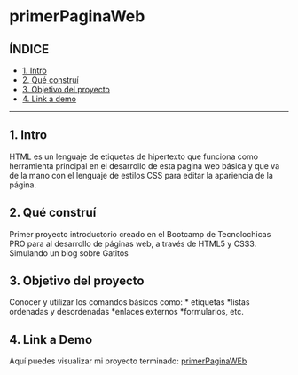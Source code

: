 # primerPaginaWeb
## **ÍNDICE**

* [1. Intro](#)
* [2. Qué construí](#)
* [3. Objetivo del proyecto](#)
* [4. Link a demo](#)

****

## 1. Intro
HTML es un lenguaje de etiquetas de hipertexto que funciona como herramienta principal en el desarrollo de esta pagina web básica y que va de la mano con el lenguaje de estilos CSS para editar la apariencia de la página.

## 2. Qué construí 
Primer proyecto introductorio creado en el Bootcamp de Tecnolochicas PRO para al desarrollo de páginas web, a través de HTML5 y CSS3. Simulando un blog sobre Gatitos 

## 3. Objetivo del proyecto
Conocer y utilizar los comandos básicos como: 
                                                * etiquetas 
                                                *listas ordenadas y desordenadas 
                                                *enlaces externos
                                                *formularios, etc.
                                                
## 4. Link a Demo 

Aquí puedes visualizar mi proyecto terminado: [primerPaginaWEb](https://primerapaginawebkaren.netlify.app/)

